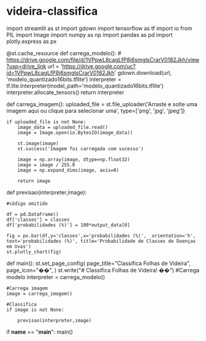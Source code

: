 # videira-classifica

import streamlit as st
import gdown
import tensorflow as tf
import io
from PIL import Image
import numpy as np
import pandas as pd
import plotly.express as px

@st.cache_resource
def carrega_modelo():
    # https://drive.google.com/file/d/1VPpwL8cagLfP8j6smglsCrarV0182Jkh/view?usp=drive_link
    url = 'https://drive.google.com/uc?id=1VPpwL8cagLfP8j6smglsCrarV0182Jkh'
    gdown.download(url, 'modelo_quantizado16bits.tflite')
    interpreter = tf.lite.Interpreter(model_path='modelo_quantizado16bits.tflite')
    interpreter.allocate_tensors()
    return interpreter

def carrega_imagem():
    uploaded_file = st.file_uploader('Arraste e solte uma imagem aqui ou clique para selecionar uma', type=['png', 'jpg', 'jpeg'])

    if uploaded_file is not None:
        image_data = uploaded_file.read()
        image = Image.open(io.BytesIO(image_data))

        st.image(image)
        st.success('Imagem foi carregada com sucesso')

        image = np.array(image, dtype=np.float32)
        image = image / 255.0
        image = np.expand_dims(image, axis=0)

        return image

def previsao(interpreter,image):

    #código omitido
    
    df = pd.DataFrame()
    df['classes'] = classes
    df['probabilidades (%)'] = 100*output_data[0]
    
    fig = px.bar(df,y='classes',x='probabilidades (%)',  orientation='h', text='probabilidades (%)', title='Probabilidade de Classes de Doenças em Uvas')
    st.plotly_chart(fig)

def main():
    st.set_page_config(
        page_title="Classifica Folhas de Videira",
        page_icon="��",
    )
    st.write("# Classifica Folhas de Videira! ��")
    #Carrega modelo
    interpreter = carrega_modelo()

    #Carrega imagem
    image = carrega_imagem()

    #Classifica
    if image is not None:
        
        previsao(interpreter,image)

if __name__ == "__main__":
    main()